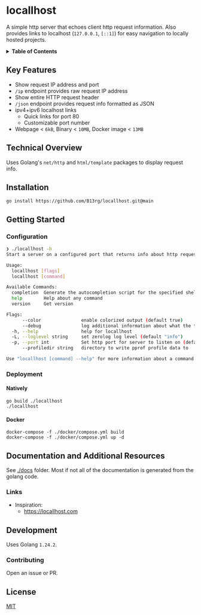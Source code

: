 # locallhost

A simple http server that echoes client http request information.
Also provides links to localhost (`127.0.0.1`, `[::1]`) for easy navigation to locally hosted projects.

<details>
<summary><b>Table of Contents</b></summary>
<p>

- [locallhost](#locallhost)
  - [Key Features](#key-features)
  - [Technical Overview](#technical-overview)
  - [Installation](#installation)
  - [Getting Started](#getting-started)
    - [Configuration](#configuration)
    - [Deployment](#deployment)
  - [Documentation and Additional Resources](#documentation-and-additional-resources)
    - [Links](#links)
  - [Development](#development)
    - [Contributing](#contributing)
  - [License](#license)

</p>
</details>

## Key Features

* Show request IP address and port
* `/ip` endpoint provides raw request IP address
* Show entire HTTP request header
* `/json` endpoint provides request info formatted as JSON
* ipv4+ipv6 localhost links
  * Quick links for port 80
  * Customizable port number
* Webpage < `6kB`, Binary < `10MB`, Docker image < `13MB`

## Technical Overview

Uses Golang's `net/http` and `html/template` packages to display request info.

## Installation

```
go install https://github.com/B13rg/locallhost.git@main
```

## Getting Started

### Configuration

```sh
❯ ./locallhost -h                                                                                                                         ─╯
Start a server on a configured port that returns info about http requests.

Usage:
  locallhost [flags]
  locallhost [command]

Available Commands:
  completion  Generate the autocompletion script for the specified shell
  help        Help about any command
  version     Get version

Flags:
      --color               enable colorized output (default true)
      --debug               log additional information about what the tool is doing. Overrides --loglevel
  -h, --help                help for locallhost
  -L, --loglevel string     set zerolog log level (default "info")
  -p, --port int            Set http port for server to listen on (default 8080)
      --profiledir string   directory to write pprof profile data to

Use "locallhost [command] --help" for more information about a command.
```

### Deployment

#### Natively

```
go build ./locallhost
./locallhost
```

#### Docker

```
docker-compose -f ./docker/compose.yml build
docker-compose -f ./docker/compose.yml up -d
```

## Documentation and Additional Resources

See [./docs]() folder.
Most if not all of the documentation is generated from the golang code.

### Links

* Inspiration:
  * https://locallhost.com

## Development

Uses Golang `1.24.2`.

### Contributing

Open an issue or PR.

## License

[MIT](LICENSE)

